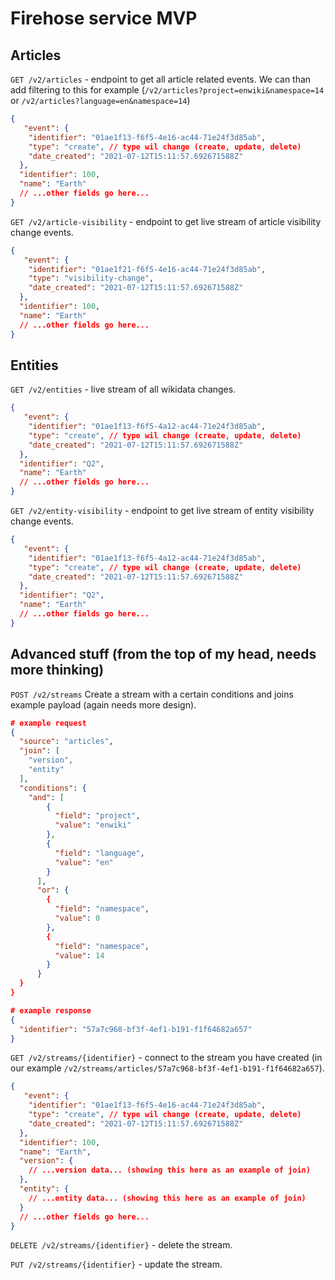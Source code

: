 # Firehose service MVP


## Articles
`GET /v2/articles` - endpoint to get all article related events. We can than add filtering to this for example (`/v2/articles?project=enwiki&namespace=14` or `/v2/articles?language=en&namespace=14`)
```json
{
   "event": {
    "identifier": "01ae1f13-f6f5-4e16-ac44-71e24f3d85ab",
    "type": "create", // type wil change (create, update, delete)
    "date_created": "2021-07-12T15:11:57.692671588Z"
  },
  "identifier": 100,
  "name": "Earth"
  // ...other fields go here...
}
```

`GET /v2/article-visibility` - endpoint to get live stream of article visibility change events.
```json
{
   "event": {
    "identifier": "01ae1f21-f6f5-4e16-ac44-71e24f3d85ab",
    "type": "visibility-change",
    "date_created": "2021-07-12T15:11:57.692671588Z"
  },
  "identifier": 100,
  "name": "Earth"
  // ...other fields go here...
}
```



## Entities
`GET /v2/entities` - live stream of all wikidata changes.
```json
{
   "event": {
    "identifier": "01ae1f13-f6f5-4a12-ac44-71e24f3d85ab",
    "type": "create", // type wil change (create, update, delete)
    "date_created": "2021-07-12T15:11:57.692671588Z"
  },
  "identifier": "Q2",
  "name": "Earth"
  // ...other fields go here...
}
```

`GET /v2/entity-visibility` - endpoint to get live stream of entity visibility change events.
```json
{
   "event": {
    "identifier": "01ae1f13-f6f5-4a12-ac44-71e24f3d85ab",
    "type": "create", // type wil change (create, update, delete)
    "date_created": "2021-07-12T15:11:57.692671588Z"
  },
  "identifier": "Q2",
  "name": "Earth"
  // ...other fields go here...
}
```
## Advanced stuff (from the top of my head, needs more thinking)

`POST /v2/streams` Create a stream with a certain conditions and joins example payload (again needs more design).

```json
# example request
{
  "source": "articles",
  "join": [
    "version",
    "entity"
  ],
  "conditions": {
    "and": [
        {
          "field": "project",
          "value": "enwiki"
        },
        {
          "field": "language",
          "value": "en"
        }
      ],
      "or": {
        {
          "field": "namespace",
          "value": 0
        },
        {
          "field": "namespace",
          "value": 14
        }
      }
  }
}
```

```JSON
# example response
{
  "identifier": "57a7c968-bf3f-4ef1-b191-f1f64682a657"
}
```

`GET /v2/streams/{identifier}` - connect to the stream you have created (in our example `/v2/streams/articles/57a7c968-bf3f-4ef1-b191-f1f64682a657`).

```json
{
   "event": {
    "identifier": "01ae1f13-f6f5-4e16-ac44-71e24f3d85ab",
    "type": "create", // type wil change (create, update, delete)
    "date_created": "2021-07-12T15:11:57.692671588Z"
  },
  "identifier": 100,
  "name": "Earth",
  "version": {
    // ...version data... (showing this here as an example of join)
  },
  "entity": {
    // ...entity data... (showing this here as an example of join)
  }
  // ...other fields go here...
}
```

`DELETE /v2/streams/{identifier}` - delete the stream.

`PUT /v2/streams/{identifier}` - update the stream.

